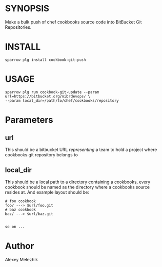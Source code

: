 # SYNOPSIS

Make a bulk push of chef cookbooks source code into BitBucket Git Repositories.


# INSTALL

    sparrow plg install cookbook-git-push


# USAGE

    sparrow plg run cookbook-git-update --param url=https://bitbucket.org/nibrdevops/ \
    --param local_dir=/path/to/chef/cookbooks/repository


# Parameters

## url

This should be a bitbucket URL _representing_ a team to hold a project where cookbooks git repository belongs to

## local_dir

This should be a local path to a directory containing a cookbooks, every cookbook should be named
as the directory where a cookbooks source resides at. And example layout should be:

    # foo cookbook
    foo/ ---> $url/foo.git
    # baz cookbook
    baz/ ---> $url/baz.git


    so on ...


# Author

Alexey Melezhik

